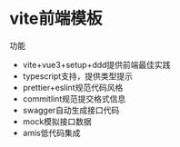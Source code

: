 # vite前端模板

功能

- vite+vue3+setup+ddd提供前端最佳实践
- typescript支持，提供类型提示
- prettier+eslint规范代码风格
- commitlint规范提交格式信息
- swagger自动生成接口代码
- mock模拟接口数据
- amis低代码集成


